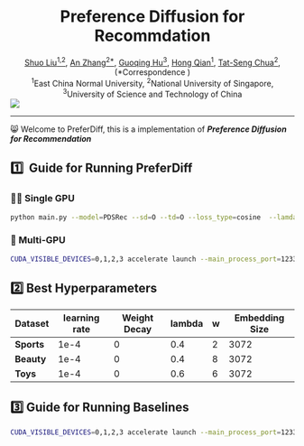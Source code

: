 

<div align='center'>
<h1>Preference Diffusion for Recommdation</h1>
 <a href='https://scholar.google.com/citations?user=sRoqbLwAAAAJ&hl=en'>Shuo Liu<sup>1,2</sup></a>,
 <a href='https://github.com/anzhang314'>An Zhang<sup>2*</sup></a>,
 <a href='https://hugo-chinn.github.io/'>Guoqing Hu<sup>3</sup></a>,
 <a href='https://faculty.ecnu.edu.cn/_s16/qh_en/main.psp'>Hong Qian<sup>1</sup></a>,
   <a href='https://www.chuatatseng.com/'>Tat-Seng Chua<sup>2</sup></a>,
(*Correspondence )
    <br>
    <sup>1</sup>East China Normal University, <sup>2</sup>National University of Singapore, 
    <br>
    <sup>3</sup>University of Science and Technology of China
</div>





<img src='imgs/moti.svg' />

------

:smile_cat: Welcome to PreferDiff, this is a implementation of ***Preference Diffusion for Recommendation***







## :one:  ​ Guide for Running PreferDiff



### :walking_man: Single GPU 

```sh
python main.py --model=PDSRec --sd=O --td=O --loss_type=cosine  --lamda=0.4 --w=2 --hidden_size=3072 
```



### :runner: Multi-GPU

```sh
CUDA_VISIBLE_DEVICES=0,1,2,3 accelerate launch --main_process_port=12330 main.py --model=PDSRec --sd=O --td=O --loss_type=cosine  --lamda=0.4 --w=2 --hidden_size=3072 
```



## :two: Best Hyperparameters

| Dataset    | learning rate | Weight Decay | lambda | w    | Embedding Size |
| ---------- | ------------- | ------------ | ------ | ---- | -------------- |
| **Sports** | 1e-4          | 0            | 0.4    | 2    | 3072           |
| **Beauty** | 1e-4          | 0            | 0.4    | 8    | 3072           |
| **Toys**   | 1e-4          | 0            | 0.6    | 6    | 3072           |



## :three: Guide for Running Baselines



```sh
CUDA_VISIBLE_DEVICES=0,1,2,3 accelerate launch --main_process_port=12330 main.py --model=SASRec --sd=O --td=O 
```


